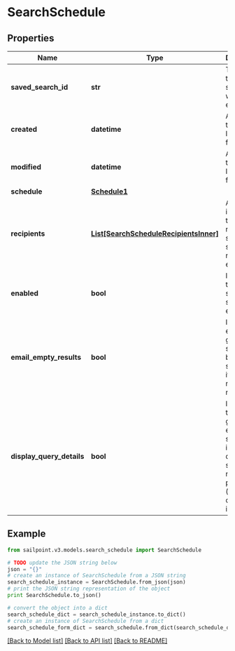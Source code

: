 # SearchSchedule


## Properties
Name | Type | Description | Notes
------------ | ------------- | ------------- | -------------
**saved_search_id** | **str** | The ID of the saved search that will be executed. | 
**created** | **datetime** | A date-time in ISO-8601 format | [optional] [readonly] 
**modified** | **datetime** | A date-time in ISO-8601 format | [optional] [readonly] 
**schedule** | [**Schedule1**](Schedule1.md) |  | 
**recipients** | [**List[SearchScheduleRecipientsInner]**](SearchScheduleRecipientsInner.md) | A list of identities that should receive the scheduled search report via email. | 
**enabled** | **bool** | Indicates if the scheduled search is enabled.  | [optional] [default to False]
**email_empty_results** | **bool** | Indicates if email generation should not be suppressed if search returns no results.  | [optional] [default to False]
**display_query_details** | **bool** | Indicates if the generated email should include the query and search results preview (which could include PII).  | [optional] [default to False]

## Example

```python
from sailpoint.v3.models.search_schedule import SearchSchedule

# TODO update the JSON string below
json = "{}"
# create an instance of SearchSchedule from a JSON string
search_schedule_instance = SearchSchedule.from_json(json)
# print the JSON string representation of the object
print SearchSchedule.to_json()

# convert the object into a dict
search_schedule_dict = search_schedule_instance.to_dict()
# create an instance of SearchSchedule from a dict
search_schedule_form_dict = search_schedule.from_dict(search_schedule_dict)
```
[[Back to Model list]](../README.md#documentation-for-models) [[Back to API list]](../README.md#documentation-for-api-endpoints) [[Back to README]](../README.md)


